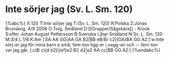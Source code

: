 # Inte sörjer jag (Sv. L. Sm. 120)

{%abc%}
X:120
T:Inte sörjer jag
T:(Sv. L. Sm. 120) 
R:Polska
Z:Jonas Brunskog, 4/9 2008
O:Tolg, Småland
D:[[Grupper/Sågskära]] - Krook
S:efter Johan August Pettersson
B:Svenska Låtar Småland
N:Sv. L. Sm. 120
M:3/4
L:1/8
K:Am
|:EA AA GG|AA GA B2|BB eB/B/ c2|{GA}BA GG A2:|
w:Inte sörj-er jag för mina barn e små, fem-ton ligg-er i vagg-an och -- fem-ton var jag går.
|:c(B c)(d e2)|{ef}e2 B2 d2|e2 AA cc|BB GG A2:|
{%endabc%}

